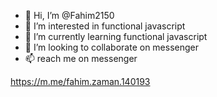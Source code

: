 - 👋 Hi, I’m @Fahim2150
- 👀 I’m interested in functional javascript 
- 🌱 I’m currently learning functional javascript 
- 💞️ I’m looking to collaborate on messenger
- 📫 reach me on messenger

https://m.me/fahim.zaman.140193
<!---
Fahim2150/Fahim2150 is a ✨ special ✨ repository because its `README.md` (this file) appears on your GitHub profile.
You can click the Preview link to take a look at your changes.
--->
